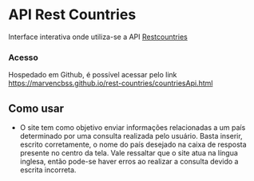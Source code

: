 # API Rest Countries
Interface interativa onde utiliza-se a API [Restcountries](https://restcountries.com/)

### Acesso
Hospedado em Github, é possível acessar pelo link https://marvencbss.github.io/rest-countries/countriesApi.html

## Como usar
- O site tem como objetivo enviar informações relacionadas a um país determinado por uma consulta realizada pelo usuário. Basta inserir, escrito corretamente, o nome do país desejado na caixa de resposta presente no centro da tela. Vale ressaltar que o site atua na língua inglesa, então pode-se haver erros ao realizar a consulta devido a escrita incorreta.
